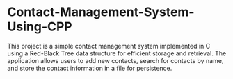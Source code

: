 # Contact-Management-System-Using-CPP
This project is a simple contact management system implemented in C using a Red-Black Tree data structure for efficient storage and retrieval. The application allows users to add new contacts, search for contacts by name, and store the contact information in a file for persistence.
